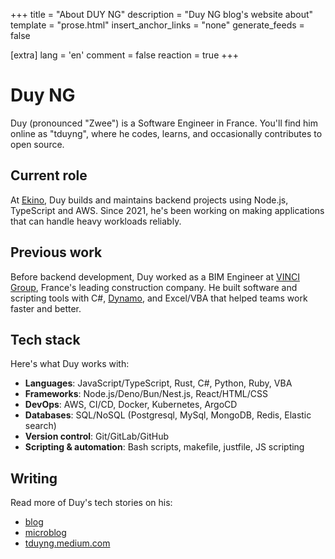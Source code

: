 +++
title = "About DUY NG"
description = "Duy NG blog's website about"
template = "prose.html"
insert_anchor_links = "none"
generate_feeds = false

[extra]
lang = 'en'
comment = false
reaction = true
+++

# Duy NG

Duy (pronounced "Zwee") is a Software Engineer in France. You'll find him online as "tduyng", where he codes, learns, and occasionally contributes to open source.

## Current role

At [Ekino](https://www.ekino.fr), Duy builds and maintains backend projects using Node.js, TypeScript and AWS. Since 2021, he's been working on making applications that can handle heavy workloads reliably.

## Previous work

Before backend development, Duy worked as a BIM Engineer at [VINCI Group](https://www.vinci.com/vinci.nsf/fr/index.htm), France's leading construction company. He built software and scripting tools with C#, [Dynamo](https://dynamobim.org/), and Excel/VBA that helped teams work faster and better.

## Tech stack

Here's what Duy works with:

-   **Languages**: JavaScript/TypeScript, Rust, C#, Python, Ruby, VBA
-   **Frameworks**: Node.js/Deno/Bun/Nest.js, React/HTML/CSS
-   **DevOps**: AWS, CI/CD, Docker, Kubernetes, ArgoCD
-   **Databases**: SQL/NoSQL (Postgresql, MySql, MongoDB, Redis, Elastic search)
-   **Version control**: Git/GitLab/GitHub
-   **Scripting & automation**: Bash scripts, makefile, justfile, JS scripting

## Writing

Read more of Duy's tech stories on his:

-   [blog](/blog)
-   [microblog](/microblog)
-   [tduyng.medium.com](https://tduyng.medium.com)
